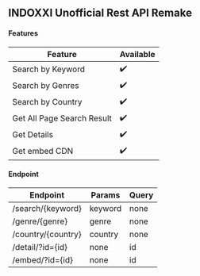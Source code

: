## INDOXXI Unofficial Rest API Remake

#### Features

|          Feature           | Available |
| -------------------------- | --------- |
| Search by Keyword          |     ✔️     |
| Search by Genres           |     ✔️     |
| Search by Country          |     ✔️     |
| Get All Page Search Result |     ✔️     |
| Get Details                |     ✔️     |
| Get embed CDN              |     ✔️     |

#### Endpoint

|      Endpoint      |  Params  | Query |
| ------------------ | -------- | ----- |
| /search/{keyword}  | keyword  | none  |
| /genre/{genre}     | genre    | none  |
| /country/{country} | country  | none  |
| /detail/?id={id}   | none     |  id   |
| /embed/?id={id}    | none     |  id   |